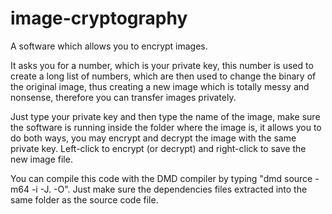 # image-cryptography
A software which allows you to encrypt images.

It asks you for a number, which is your private key, this number is used to create a long list of numbers, which are then used to change the binary of the original image, thus creating a new image which is totally messy and nonsense, therefore you can transfer images privately.

Just type your private key and then type the name of the image, make sure the software is running inside the folder where the image is, it allows you to do both ways, you may encrypt and decrypt the image with the same private key. Left-click to encrypt (or decrypt) and right-click to save the new image file.

You can compile this code with the DMD compiler by typing "dmd source -m64 -i -J. -O". Just make sure the dependencies files extracted into the same folder as the source code file.

